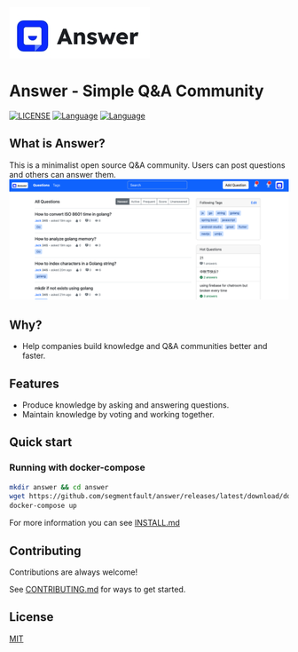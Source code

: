 ![logo](docs/img/logo.png)

# Answer - Simple Q&A Community

[![LICENSE](https://img.shields.io/badge/License-MIT-green)](https://github.com/segmentfault/answer/blob/master/LICENSE)
[![Language](https://img.shields.io/badge/Language-Go-blue.svg)](https://golang.org/)
[![Language](https://img.shields.io/badge/Language-React-blue.svg)](https://reactjs.org/)

## What is Answer?
This is a minimalist open source Q&A community. Users can post questions and others can answer them.
![abstract](docs/img/abstract.png)

## Why?
- Help companies build knowledge and Q&A communities better and faster.

## Features
- Produce knowledge by asking and answering questions.
- Maintain knowledge by voting and working together.

## Quick start
### Running with docker-compose
```bash
mkdir answer && cd answer
wget https://github.com/segmentfault/answer/releases/latest/download/docker-compose.yaml
docker-compose up
```

For more information you can see [INSTALL.md](./INSTALL.md)

## Contributing

Contributions are always welcome!

See [CONTRIBUTING.md](CONTRIBUTING.md) for ways to get started.

## License

[MIT](https://github.com/segmentfault/answer/blob/master/LICENSE)
